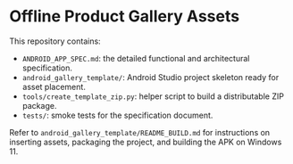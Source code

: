 # Offline Product Gallery Assets

This repository contains:
- `ANDROID_APP_SPEC.md`: the detailed functional and architectural specification.
- `android_gallery_template/`: Android Studio project skeleton ready for asset placement.
- `tools/create_template_zip.py`: helper script to build a distributable ZIP package.
- `tests/`: smoke tests for the specification document.

Refer to `android_gallery_template/README_BUILD.md` for instructions on inserting assets, packaging the project, and building the APK on Windows 11.
